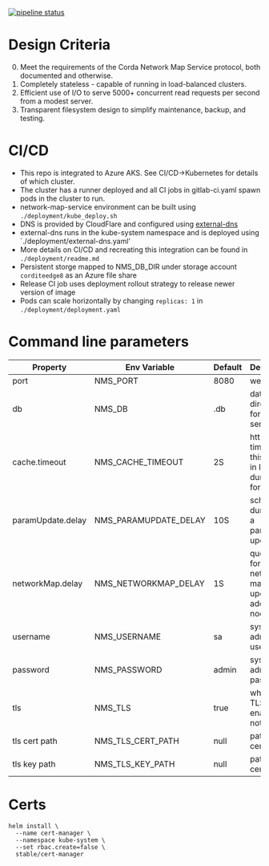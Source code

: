 [![pipeline status](https://gitlab.com/cordite/network-map-service/badges/master/pipeline.svg)](https://gitlab.com/cordite/network-map-service/commits/master)

# Design Criteria

0. Meet the requirements of the Corda Network Map Service protocol, both documented and otherwise.
1. Completely stateless - capable of running in load-balanced clusters.
2. Efficient use of I/O to serve 5000+ concurrent read requests per second from a modest server.
3. Transparent filesystem design to simplify maintenance, backup, and testing.

# CI/CD
  + This repo is integrated to Azure AKS. See CI/CD->Kubernetes for details of which cluster.
  + The cluster has a runner deployed and all CI jobs in gitlab-ci.yaml spawn pods in the cluster to run.
  + network-map-service environment can be built using `./deployment/kube_deploy.sh`
  + DNS is provided by CloudFlare and configured using [external-dns](https://github.com/kubernetes-incubator/external-dns)
  + external-dns runs in the kube-system namespace and is deployed using `./deployment/external-dns.yaml'
  + More details on CI/CD and recreating this integration can be found in `./deployment/readme.md`
  + Persistent storge mapped to NMS_DB_DIR under storage account `corditeedge8` as an Azure file share
  + Release CI job uses deployment rollout strategy to release newer version of image
  + Pods can scale horizontally by changing `replicas: 1` in `./deployment/deployment.yaml`

# Command line parameters

| Property          | Env Variable              | Default   | Description                                                         |
| ----------------- | ------------------------- | --------- | ------------------------------------------------------------------- |
| port              | NMS_PORT                  | 8080      | web port                                                            |
| db                | NMS_DB                    | .db       | database directory for this service                                 |
| cache.timeout     | NMS_CACHE_TIMEOUT         | 2S        | http cache timeout for this service in ISO 8601 duration format     |
| paramUpdate.delay | NMS_PARAMUPDATE_DELAY     | 10S       | schedule duration for a parameter update                            |
| networkMap.delay  | NMS_NETWORKMAP_DELAY      | 1S        | queue time for the network map to update for addition of nodes      |
| username          | NMS_USERNAME              | sa        | system admin username                                               |
| password          | NMS_PASSWORD              | admin     | system admin password                                               |
| tls               | NMS_TLS                   | true      | whether TLS is enabled or not                                       |
| tls cert path     | NMS_TLS_CERT_PATH         | null      | path to TLS cert                                                    |
| tls key path      | NMS_TLS_KEY_PATH          | null      | path to TLS cert                                                    |



# Certs
```
helm install \
  --name cert-manager \
  --namespace kube-system \
  --set rbac.create=false \
  stable/cert-manager
```